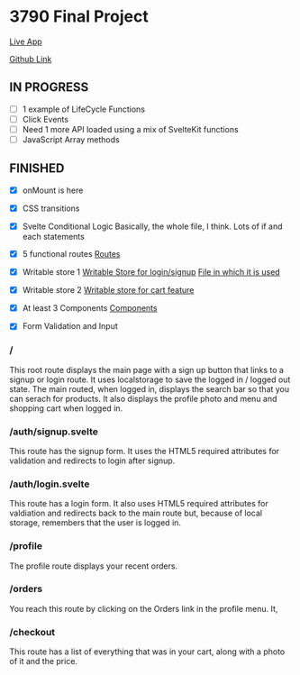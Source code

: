 # 3790 Final Project

[Live App](https://final-project-svelte-class.vercel.app)

[Github Link](https://github.com/brandonpretelt/final-project-3790)

## IN PROGRESS

- [ ] 1 example of LifeCycle Functions
- [ ] Click Events
- [ ] Need 1 more API loaded using a mix of SvelteKit functions
- [ ] JavaScript Array methods

## FINISHED

- [x] onMount is here

- [x] CSS transitions

- [x] Svelte Conditional Logic
      Basically, the whole file, I think. Lots of if and each statements
- [x] 5 functional routes
      [Routes](https://github.com/brandonpretelt/final-project-3790/tree/main/src/routes)
- [x] Writable store 1
      [Writable Store for login/signup](https://github.com/brandonpretelt/final-project-3790/blob/main/src/lib/stores/users.js)
      [File in which it is used](https://github.com/brandonpretelt/final-project-3790/blob/ce52d92ffd95b3aef36dbc8ff8ced8a130b52ab3/src/lib/components/Header.svelte#L3)
- [x] Writable store 2
      [Writable store for cart feature](#)

- [x] At least 3 Components
      [Components](https://github.com/brandonpretelt/final-project-3790/tree/main/src/lib/components)
- [x] Form Validation and Input

### /

This root route displays the main page with a sign up button that links to a signup or login route. It uses localstorage to save the logged in / logged out state. The main routed, when logged in, displays the search bar so that you can serach for products. It also displays the profile photo and menu and shopping cart when logged in.

### /auth/signup.svelte

This route has the signup form. It uses the HTML5 required attributes for validation and redirects to login after signup.

### /auth/login.svelte

This route has a login form. It also uses HTML5 required attributes for valdiation and redirects back to the main route but, because of local storage, remembers that the user is logged in.

### /profile

The profile route displays your recent orders.

### /orders

You reach this route by clicking on the Orders link in the profile menu. It,

### /checkout

This route has a list of everything that was in your cart, along with a photo of it and the price.
